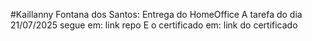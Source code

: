 #Kaillanny Fontana dos Santos: Entrega do HomeOffice
A tarefa do dia 21/07/2025 segue em: link repo
E o certificado em: link do certificado
